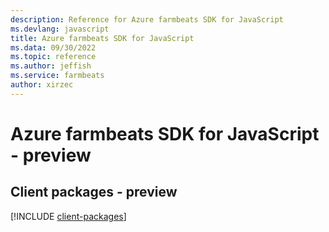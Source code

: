 ```yaml
---
description: Reference for Azure farmbeats SDK for JavaScript
ms.devlang: javascript
title: Azure farmbeats SDK for JavaScript
ms.data: 09/30/2022
ms.topic: reference
ms.author: jeffish
ms.service: farmbeats
author: xirzec
---
```

# Azure farmbeats SDK for JavaScript - preview

## Client packages - preview
[!INCLUDE [client-packages](farmbeats-client-index.md)]